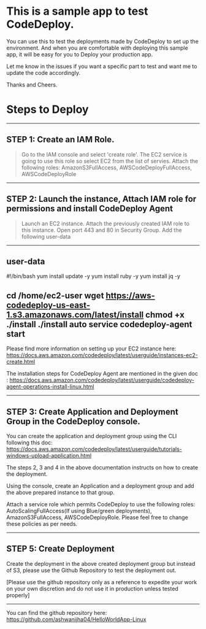 # This is a sample app to test CodeDeploy.
 
 
 You can use this to test the deployments made by CodeDeploy to set up the environment. And when you are comfortable with deploying this sample app, it will be easy for you to Deploy your production app.

 Let me know in the issues if you want a specific part to test and want me to update the code accordingly.


 Thanks and Cheers.

# Steps to Deploy

-----------------------------------
STEP 1:  Create an IAM Role. 
-----------------------------------
> Go to the IAM console and select 'create role'.
> The EC2 service is going to use this role so select EC2 from the list of servies.
> Attach the following roles:  AmazonS3FullAccess, AWSCodeDeployFullAccess, AWSCodeDeployRole

-----------------------------------
STEP 2:  Launch the instance, Attach IAM role for permissions and install CodeDeploy Agent
-----------------------------------

> Launch an EC2 instance.
> Attach the previously created IAM role to this instance.
> Open port 443 and 80 in Security Group.
> Add the following user-data

----
user-data
----

#!/bin/bash
yum install update -y
yum install ruby -y
yum install jq -y

cd /home/ec2-user
wget https://aws-codedeploy-us-east-1.s3.amazonaws.com/latest/install
chmod +x ./install
./install auto
service codedeploy-agent start
-----

Please find more information on setting up your EC2 instance here:
     https://docs.aws.amazon.com/codedeploy/latest/userguide/instances-ec2-create.html

The installation steps for CodeDeploy Agent are mentioned in the given doc :
    https://docs.aws.amazon.com/codedeploy/latest/userguide/codedeploy-agent-operations-install-linux.html


-----------------------------------
STEP 3: Create Application and Deployment Group in the CodeDeploy console.
-----------------------------------
You can create the application and deployment group using the CLI following this doc:
    https://docs.aws.amazon.com/codedeploy/latest/userguide/tutorials-windows-upload-application.html

The steps 2, 3 and 4 in the above documentation instructs on how to create the deployment.

Using the console, create an Application and a deployment group and add the above prepared instance to that group.

Attach a service role which permits CodeDeploy to use the following roles:  AutoScalingFullAccess(If using Blue/green deployments), AmazonS3FullAccess,  AWSCodeDeployRole. Please feel free to change these policies as per needs.

-----------------------------------
STEP 5: Create Deployment
-----------------------------------

Create the deployment in the above created deployment group but instead of S3, please use the Github Repository to test the deployment out.

[Please use the github repository only as a reference to expedite your work on your own discretion and do not use it in production unless tested properly]

-----------------------------------------------------------
You can find the github repository here:
    https://github.com/ashwanijha04/HelloWorldApp-Linux
